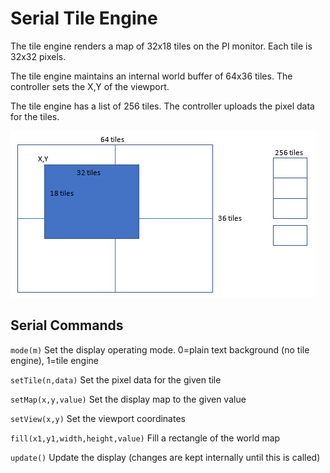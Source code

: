 # Serial Tile Engine

The tile engine renders a map of 32x18 tiles on the PI monitor. Each tile is 32x32 pixels.

The tile engine maintains an internal world buffer of 64x36 tiles. The controller sets the X,Y
of the viewport.

The tile engine has a list of 256 tiles. The controller uploads the pixel data for the
tiles.

![](tiles.jpg)

## Serial Commands

`mode(m)` Set the display operating mode. 0=plain text background (no tile engine), 1=tile engine

`setTile(n,data)` Set the pixel data for the given tile

`setMap(x,y,value)` Set the display map to the given value

`setView(x,y)` Set the viewport coordinates

`fill(x1,y1,width,height,value)` Fill a rectangle of the world map

`update()` Update the display (changes are kept internally until this is called)
